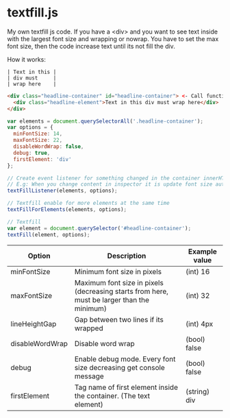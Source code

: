 # textfill.js
My own textfill js code. If you have a &lt;div> and you want to see text inside with the largest font size and wrapping or nowrap. You have to set the max font size, then the code increase text until its not fill the div.

How it works:
```
| Text in this |
| div must     |
| wrap here    |
```

```html
<div class="headline-container" id="headline-container"> <- Call function to this element
  <div class="headline-element">Text in this div must wrap here</div>
</div>
```

```js
var elements = document.querySelectorAll('.headline-container');
var options = {
  minFontSize: 14,
  maxFontSize: 22,
  disableWordWrap: false,
  debug: true,
  firstElement: 'div'
};

// Create event listener for something changed in the container innerHTML
// E.g: When you change content in inspector it is update font size automatically
textFillListener(elements, options);

// Textfill enable for more elements at the same time
textFillForElements(elements, options);

// Textfill
var element = document.querySelector('#headline-container');
textFill(element, options);
```

| Option  | Description | Example value |
| ------------- | ------------- | ---- |
| minFontSize  | Minimum font size in pixels  | (int) 16 | 
| maxFontSize  | Maximum font size in pixels (decreasing starts from here, must be larger than the minimum)  | (int) 32 |
| lineHeightGap  | Gap between two lines if its wrapped | (int) 4px |
| disableWordWrap | Disable word wrap | (bool) false |
| debug | Enable debug mode. Every font size decreasing get console message | (bool) false |
| firstElement | Tag name of first element inside the container. (The text element) | (string) div |

